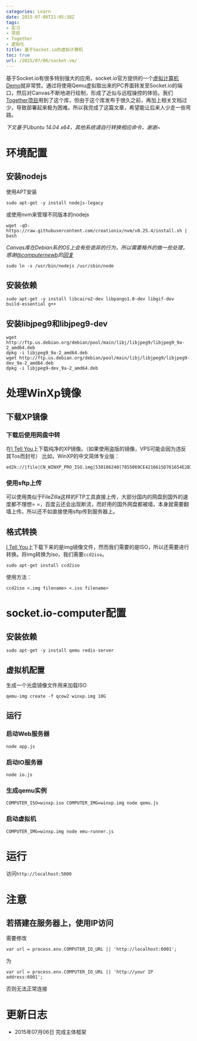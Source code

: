 ```yaml
---
categories: Learn
date: 2015-07-06T21:05:38Z
tags:
- 实习
- 项目
- Together
- 虚拟化
title: 基于Socket.io的虚拟计算机
toc: true
url: /2015/07/06/socket-vm/
---
```


基于Socket.io有很多特别强大的应用，socket.io官方提供的一个[虚拟计算机Demo](http://socket.io/demos/computer/)就非常赞。通过将使用Qemu虚拟取出来的PC界面转发至Socket.io的端口，然后对Canvas不断地进行绘制，形成了近似与远程操控的体验。我们[Together项目](http://xuanwo.io/2015/06/30/together-project/)用到了这个库，但由于这个库发布于很久之前，再加上相关文档过少，导致部署起来极为困难。所以我完成了这篇文章，希望能让后来人少走一些弯路。
<!--more-->
*下文基于Ubuntu 14.04 x64，其他系统请自行转换相应命令，谢谢~*

# 环境配置
## 安装nodejs
使用APT安装

```
sudo apt-get -y install nodejs-legacy

```
或使用nvm来管理不同版本的nodejs

```
wget -qO- https://raw.githubusercontent.com/creationix/nvm/v0.25.4/install.sh | bash

```

*Canvas库在Debian系的OS上会有些诡异的行为，所以需要格外的做一些处理，感谢[@computernewb](https://github.com/computernewb)的[回复](https://github.com/kevin-roark/socket.io-computer/issues/11#issuecomment-118790681)*

```
sudo ln -s /usr/bin/nodejs /usr/sbin/node

```

## 安装依赖

```
sudo apt-get -y install libcairo2-dev libpango1.0-dev libgif-dev build-essential g++

```

## 安装libjpeg9和libjpeg9-dev

```
wget http://ftp.us.debian.org/debian/pool/main/libj/libjpeg9/libjpeg9_9a-2_amd64.deb
dpkg -i libjpeg9_9a-2_amd64.deb
wget http://ftp.us.debian.org/debian/pool/main/libj/libjpeg9/libjpeg9-dev_9a-2_amd64.deb
dpkg -i libjpeg9-dev_9a-2_amd64.deb

```

# 处理WinXp镜像
## 下载XP镜像
### 下载后使用网盘中转
在[I Tell You](http://msdn.itellyou.cn/)上下载纯净的XP镜像。（如果使用盗版的镜像，VPS可能会因为违反其Tos而封号）
比如，WinXP的中文简体专业版：

```
ed2k://|file|CN_WINXP_PRO_ISO.img|530186240|7855069CE4216615D761654E2B75A4F7|/

```
### 使用sftp上传
可以使用类似于FileZilla这样的FTP工具直接上传，大部分国内的网盘到国外的速度都不理想= =，百度云还会出现断流，而好用的国外网盘都被墙，本身就需要翻墙上传。所以还不如直接使用sftp传到服务器上。
## 格式转换
[I Tell You](http://msdn.itellyou.cn/)上下载下来的是img镜像文件，然而我们需要的是ISO，所以还需要进行转换。将img转换为iso，我们需要`ccd2iso`。

```
sudo apt-get install ccd2iso

```
使用方法：

```
ccd2iso <.img filename> <.iso filename>

```

# socket.io-computer配置
## 安装依赖

```
sudo apt-get -y install qemu redis-server

```
## 虚拟机配置
生成一个光盘镜像文件用来加载ISO

```
qemu-img create -f qcow2 winxp.img 10G

```
## 运行
### 启动Web服务器

```
node app.js

```
### 启动IO服务器

```
node io.js

```
### 生成qemu实例

```
COMPUTER_ISO=winxp.iso COMPUTER_IMG=winxp.img node qemu.js

```
### 启动虚拟机

```
COMPUTER_IMG=winxp.img node emu-runner.js

```

# 运行
访问`http://localhost:5000`

# 注意
## 若搭建在服务器上，使用IP访问
需要修改

```
var url = process.env.COMPUTER_IO_URL || 'http://localhost:6001';

```
为

```
var url = process.env.COMPUTER_IO_URL || 'http://your IP address:6001';

```
否则无法正常连接

# 更新日志
- 2015年07月06日 完成主体框架